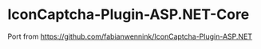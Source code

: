 # IconCaptcha-Plugin-ASP.NET-Core
Port from https://github.com/fabianwennink/IconCaptcha-Plugin-ASP.NET
